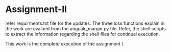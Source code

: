 # Assignment-II

refer requirments.txt file for the updates. The three loss functions explain in the work are evalued from the angualr_margin.py file. Refer, the shell scripts to extract the information regarding the shell files for continual execution. 


This work is the complete execution of the assignment I.
